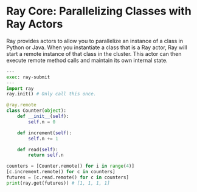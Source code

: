 # Ray Core: Parallelizing Classes with Ray Actors

Ray provides actors to allow you to parallelize an instance of a class in Python or Java. When you instantiate a class that is a Ray actor, Ray will start a remote instance of that class in the cluster. This actor can then execute remote method calls and maintain its own internal state.

```python
---
exec: ray-submit
---
import ray
ray.init() # Only call this once.

@ray.remote
class Counter(object):
    def __init__(self):
        self.n = 0

    def increment(self):
        self.n += 1

    def read(self):
        return self.n

counters = [Counter.remote() for i in range(4)]
[c.increment.remote() for c in counters]
futures = [c.read.remote() for c in counters]
print(ray.get(futures)) # [1, 1, 1, 1]
```
